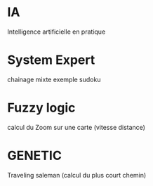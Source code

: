 # IA
Intelligence artificielle en pratique

# System Expert
chainage mixte exemple sudoku

# Fuzzy logic
calcul du Zoom  sur une carte (vitesse distance)

# GENETIC
Traveling saleman (calcul du plus court chemin)
